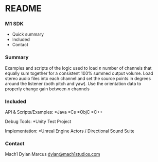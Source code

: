 # README #

### M1 SDK ###

* Quick summary
* Included
* Contact

### Summary ###

Examples and scripts of the logic used to load *n* number of channels that equally sum together for a consistent 100% summed output volume. Load stereo audio files into each channel and set the source points in degrees around the listener (both pitch and yaw). Use the orientation data to properly change gain between *n* channels

### Included ###

API & Scripts/Examples:
*Java
*Cs
*ObjC
*C++

Debug Tools: 
*Unity Test Project

Implementation: 
*Unreal Engine Actors / Directional Sound Suite

### Contact ###

Mach1
Dylan Marcus
dylan@mach1studios.com